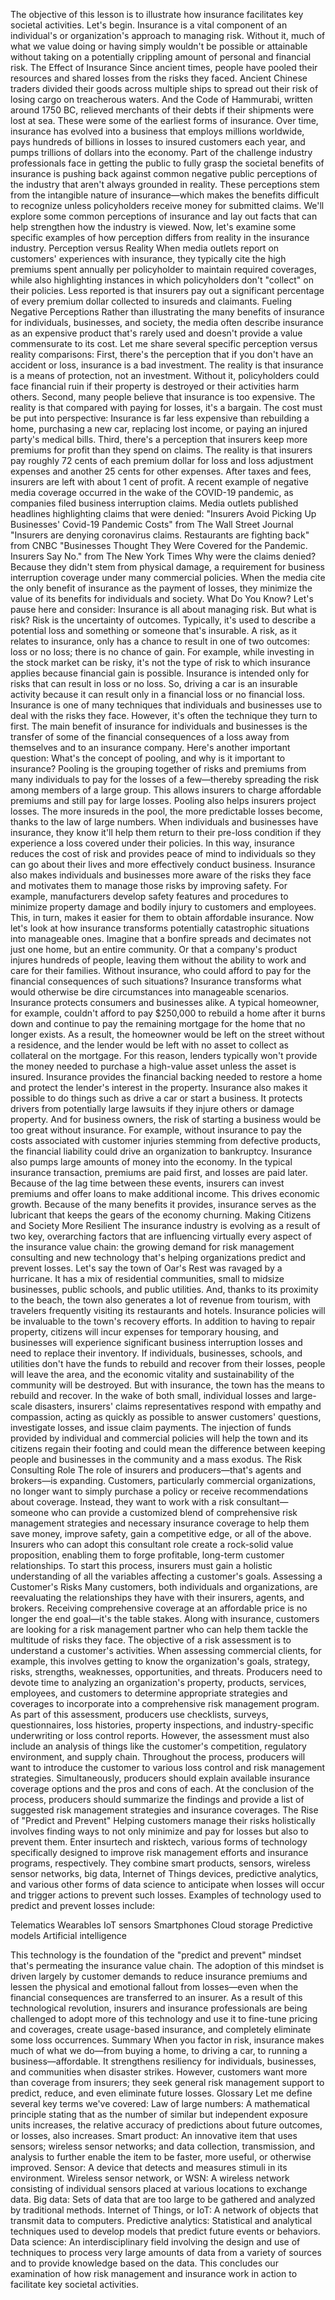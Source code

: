 The objective of this lesson is to illustrate how insurance facilitates key societal activities.
Let's begin.
Insurance is a vital component of an individual's or organization's approach to managing risk. Without it, much of what we value doing or having simply wouldn't be possible or attainable without taking on a potentially crippling amount of personal and financial risk.
The Effect of Insurance
Since ancient times, people have pooled their resources and shared losses from the risks they faced. Ancient Chinese traders divided their goods across multiple ships to spread out their risk of losing cargo on treacherous waters. And the Code of Hammurabi, written around 1750 BC, relieved merchants of their debts if their shipments were lost at sea.
These were some of the earliest forms of insurance. Over time, insurance has evolved into a business that employs millions worldwide, pays hundreds of billions in losses to insured customers each year, and pumps trillions of dollars into the economy.
Part of the challenge industry professionals face in getting the public to fully grasp the societal benefits of insurance is pushing back against common negative public perceptions of the industry that aren't always grounded in reality. These perceptions stem from the intangible nature of insurance—which makes the benefits difficult to recognize unless policyholders receive money for submitted claims.
We'll explore some common perceptions of insurance and lay out facts that can help strengthen how the industry is viewed.
Now, let's examine some specific examples of how perception differs from reality in the insurance industry.
Perception versus Reality
When media outlets report on customers' experiences with insurance, they typically cite the high premiums spent annually per policyholder to maintain required coverages, while also highlighting instances in which policyholders don't "collect" on their policies. Less reported is that insurers pay out a significant percentage of every premium dollar collected to insureds and claimants.
Fueling Negative Perceptions
Rather than illustrating the many benefits of insurance for individuals, businesses, and society, the media often describe insurance as an expensive product that's rarely used and doesn't provide a value commensurate to its cost.
Let me share several specific perception versus reality comparisons:
First, there's the perception that if you don't have an accident or loss, insurance is a bad investment. The reality is that insurance is a means of protection, not an investment. Without it, policyholders could face financial ruin if their property is destroyed or their activities harm others.
Second, many people believe that insurance is too expensive. The reality is that compared with paying for losses, it's a bargain. The cost must be put into perspective: Insurance is far less expensive than rebuilding a home, purchasing a new car, replacing lost income, or paying an injured party's medical bills.
Third, there's a perception that insurers keep more premiums for profit than they spend on claims. The reality is that insurers pay roughly 72 cents of each premium dollar for loss and loss adjustment expenses and another 25 cents for other expenses. After taxes and fees, insurers are left with about 1 cent of profit.
A recent example of negative media coverage occurred in the wake of the COVID-19 pandemic, as companies filed business interruption claims. Media outlets published headlines highlighting claims that were denied:
"Insurers Avoid Picking Up Businesses' Covid-19 Pandemic Costs" from The Wall Street Journal
"Insurers are denying coronavirus claims. Restaurants are fighting back" from CNBC
"Businesses Thought They Were Covered for the Pandemic. Insurers Say No." from The New York Times
Why were the claims denied? Because they didn't stem from physical damage, a requirement for business interruption coverage under many commercial policies.
When the media cite the only benefit of insurance as the payment of losses, they minimize the value of its benefits for individuals and society.
What Do You Know?
Let's pause here and consider: Insurance is all about managing risk. But what is risk?
Risk is the uncertainty of outcomes. Typically, it's used to describe a potential loss and something or someone that's insurable. A risk, as it relates to insurance, only has a chance to result in one of two outcomes: loss or no loss; there is no chance of gain.
For example, while investing in the stock market can be risky, it's not the type of risk to which insurance applies because financial gain is possible. Insurance is intended only for risks that can result in loss or no loss. So, driving a car is an insurable activity because it can result only in a financial loss or no financial loss.
Insurance is one of many techniques that individuals and businesses use to deal with the risks they face. However, it's often the technique they turn to first. The main benefit of insurance for individuals and businesses is the transfer of some of the financial consequences of a loss away from themselves and to an insurance company.
Here's another important question: What's the concept of pooling, and why is it important to insurance?
Pooling is the grouping together of risks and premiums from many individuals to pay for the losses of a few—thereby spreading the risk among members of a large group. This allows insurers to charge affordable premiums and still pay for large losses.
Pooling also helps insurers project losses. The more insureds in the pool, the more predictable losses become, thanks to the law of large numbers.
When individuals and businesses have insurance, they know it'll help them return to their pre-loss condition if they experience a loss covered under their policies. In this way, insurance reduces the cost of risk and provides peace of mind to individuals so they can go about their lives and more effectively conduct business.
Insurance also makes individuals and businesses more aware of the risks they face and motivates them to manage those risks by improving safety. For example, manufacturers develop safety features and procedures to minimize property damage and bodily injury to customers and employees. This, in turn, makes it easier for them to obtain affordable insurance.
Now let's look at how insurance transforms potentially catastrophic situations into manageable ones.
Imagine that a bonfire spreads and decimates not just one home, but an entire community. Or that a company's product injures hundreds of people, leaving them without the ability to work and care for their families. Without insurance, who could afford to pay for the financial consequences of such situations?
Insurance transforms what would otherwise be dire circumstances into manageable scenarios. Insurance protects consumers and businesses alike. A typical homeowner, for example, couldn't afford to pay $250,000 to rebuild a home after it burns down and continue to pay the remaining mortgage for the home that no longer exists. As a result, the homeowner would be left on the street without a residence, and the lender would be left with no asset to collect as collateral on the mortgage.
For this reason, lenders typically won't provide the money needed to purchase a high-value asset unless the asset is insured. Insurance provides the financial backing needed to restore a home and protect the lender's interest in the property.
Insurance also makes it possible to do things such as drive a car or start a business. It protects drivers from potentially large lawsuits if they injure others or damage property. And for business owners, the risk of starting a business would be too great without insurance. For example, without insurance to pay the costs associated with customer injuries stemming from defective products, the financial liability could drive an organization to bankruptcy.
Insurance also pumps large amounts of money into the economy. In the typical insurance transaction, premiums are paid first, and losses are paid later. Because of the lag time between these events, insurers can invest premiums and offer loans to make additional income. This drives economic growth.
Because of the many benefits it provides, insurance serves as the lubricant that keeps the gears of the economy churning.
Making Citizens and Society More Resilient
The insurance industry is evolving as a result of two key, overarching factors that are influencing virtually every aspect of the insurance value chain: the growing demand for risk management consulting and new technology that's helping organizations predict and prevent losses.
Let's say the town of Oar's Rest was ravaged by a hurricane. It has a mix of residential communities, small to midsize businesses, public schools, and public utilities. And, thanks to its proximity to the beach, the town also generates a lot of revenue from tourism, with travelers frequently visiting its restaurants and hotels.
Insurance policies will be invaluable to the town's recovery efforts. In addition to having to repair property, citizens will incur expenses for temporary housing, and businesses will experience significant business interruption losses and need to replace their inventory. If individuals, businesses, schools, and utilities don't have the funds to rebuild and recover from their losses, people will leave the area, and the economic vitality and sustainability of the community will be destroyed.
But with insurance, the town has the means to rebuild and recover. In the wake of both small, individual losses and large-scale disasters, insurers' claims representatives respond with empathy and compassion, acting as quickly as possible to answer customers' questions, investigate losses, and issue claim payments. The injection of funds provided by individual and commercial policies will help the town and its citizens regain their footing and could mean the difference between keeping people and businesses in the community and a mass exodus.
The Risk Consulting Role
The role of insurers and producers—that's agents and brokers—is expanding. Customers, particularly commercial organizations, no longer want to simply purchase a policy or receive recommendations about coverage. Instead, they want to work with a risk consultant—someone who can provide a customized blend of comprehensive risk management strategies and necessary insurance coverage to help them save money, improve safety, gain a competitive edge, or all of the above.
Insurers who can adopt this consultant role create a rock-solid value proposition, enabling them to forge profitable, long-term customer relationships. To start this process, insurers must gain a holistic understanding of all the variables affecting a customer's goals.
Assessing a Customer's Risks
Many customers, both individuals and organizations, are reevaluating the relationships they have with their insurers, agents, and brokers. Receiving comprehensive coverage at an affordable price is no longer the end goal—it's the table stakes. Along with insurance, customers are looking for a risk management partner who can help them tackle the multitude of risks they face.
The objective of a risk assessment is to understand a customer's activities. When assessing commercial clients, for example, this involves getting to know the organization's goals, strategy, risks, strengths, weaknesses, opportunities, and threats. Producers need to devote time to analyzing an organization's property, products, services, employees, and customers to determine appropriate strategies and coverages to incorporate into a comprehensive risk management program.
As part of this assessment, producers use checklists, surveys, questionnaires, loss histories, property inspections, and industry-specific underwriting or loss control reports. However, the assessment must also include an analysis of things like the customer's competition, regulatory environment, and supply chain.
Throughout the process, producers will want to introduce the customer to various loss control and risk management strategies. Simultaneously, producers should explain available insurance coverage options and the pros and cons of each. At the conclusion of the process, producers should summarize the findings and provide a list of suggested risk management strategies and insurance coverages.
The Rise of "Predict and Prevent"
Helping customers manage their risks holistically involves finding ways to not only minimize and pay for losses but also to prevent them.
Enter insurtech and risktech, various forms of technology specifically designed to improve risk management efforts and insurance programs, respectively. They combine smart products, sensors, wireless sensor networks, big data, Internet of Things devices, predictive analytics, and various other forms of data science to anticipate when losses will occur and trigger actions to prevent such losses.
Examples of technology used to predict and prevent losses include:

Telematics
Wearables
IoT sensors
Smartphones
Cloud storage
Predictive models
Artificial intelligence

This technology is the foundation of the "predict and prevent" mindset that's permeating the insurance value chain. The adoption of this mindset is driven largely by customer demands to reduce insurance premiums and lessen the physical and emotional fallout from losses—even when the financial consequences are transferred to an insurer. As a result of this technological revolution, insurers and insurance professionals are being challenged to adopt more of this technology and use it to fine-tune pricing and coverages, create usage-based insurance, and completely eliminate some loss occurrences.
Summary
When you factor in risk, insurance makes much of what we do—from buying a home, to driving a car, to running a business—affordable. It strengthens resiliency for individuals, businesses, and communities when disaster strikes. However, customers want more than coverage from insurers; they seek general risk management support to predict, reduce, and even eliminate future losses.
Glossary
Let me define several key terms we've covered:
Law of large numbers: A mathematical principle stating that as the number of similar but independent exposure units increases, the relative accuracy of predictions about future outcomes, or losses, also increases.
Smart product: An innovative item that uses sensors; wireless sensor networks; and data collection, transmission, and analysis to further enable the item to be faster, more useful, or otherwise improved.
Sensor: A device that detects and measures stimuli in its environment.
Wireless sensor network, or WSN: A wireless network consisting of individual sensors placed at various locations to exchange data.
Big data: Sets of data that are too large to be gathered and analyzed by traditional methods.
Internet of Things, or IoT: A network of objects that transmit data to computers.
Predictive analytics: Statistical and analytical techniques used to develop models that predict future events or behaviors.
Data science: An interdisciplinary field involving the design and use of techniques to process very large amounts of data from a variety of sources and to provide knowledge based on the data.
This concludes our examination of how risk management and insurance work in action to facilitate key societal activities.